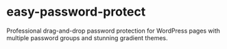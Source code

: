 # easy-password-protect
Professional drag-and-drop password protection for WordPress pages with multiple password groups and stunning gradient themes.
